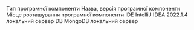 Тип програмної компоненти	Назва, версія програмної компоненти	Місце розташування програмної компоненти
IDE	IntelliJ IDEA 2022.1.4	локальний сервер
DB	MongoDB	локальний сервер
